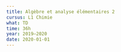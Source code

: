 ```yaml
---
title: Algèbre et analyse élémentaires 2
cursus: L1 Chimie
what: TD
time: 36h
year: 2019–2020
date: 2020-01-01
---
```

